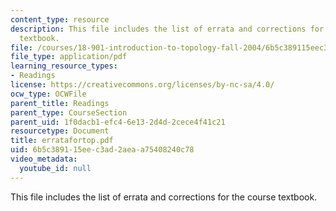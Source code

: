 ```yaml
---
content_type: resource
description: This file includes the list of errata and corrections for the course
  textbook.
file: /courses/18-901-introduction-to-topology-fall-2004/6b5c389115eec3ad2aeaa75408240c78_erratafortop.pdf
file_type: application/pdf
learning_resource_types:
- Readings
license: https://creativecommons.org/licenses/by-nc-sa/4.0/
ocw_type: OCWFile
parent_title: Readings
parent_type: CourseSection
parent_uid: 1f0dacb1-efc4-6e13-2d4d-2cece4f41c21
resourcetype: Document
title: erratafortop.pdf
uid: 6b5c3891-15ee-c3ad-2aea-a75408240c78
video_metadata:
  youtube_id: null
---
```

This file includes the list of errata and corrections for the course textbook.